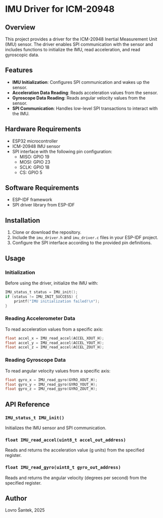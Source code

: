 # IMU Driver for ICM-20948

## Overview
This project provides a driver for the ICM-20948 Inertial Measurement Unit (IMU) sensor. The driver enables SPI communication with the sensor and includes functions to initialize the IMU, read acceleration, and read gyroscopic data.

## Features
- **IMU Initialization**: Configures SPI communication and wakes up the sensor.
- **Acceleration Data Reading**: Reads acceleration values from the sensor.
- **Gyroscope Data Reading**: Reads angular velocity values from the sensor.
- **SPI Communication**: Handles low-level SPI transactions to interact with the IMU.

## Hardware Requirements
- ESP32 microcontroller
- ICM-20948 IMU sensor
- SPI interface with the following pin configuration:
  - MISO: GPIO 19
  - MOSI: GPIO 23
  - SCLK: GPIO 18
  - CS: GPIO 5

## Software Requirements
- ESP-IDF framework
- SPI driver library from ESP-IDF

## Installation
1. Clone or download the repository.
2. Include the `imu_driver.h` and `imu_driver.c` files in your ESP-IDF project.
3. Configure the SPI interface according to the provided pin definitions.

## Usage
### Initialization
Before using the driver, initialize the IMU with:
```c
IMU_status_t status = IMU_init();
if (status != IMU_INIT_SUCCESS) {
    printf("IMU initialization failed!\n");
}
```

### Reading Accelerometer Data
To read acceleration values from a specific axis:
```c
float accel_x = IMU_read_accel(ACCEL_XOUT_H);
float accel_y = IMU_read_accel(ACCEL_YOUT_H);
float accel_z = IMU_read_accel(ACCEL_ZOUT_H);
```

### Reading Gyroscope Data
To read angular velocity values from a specific axis:
```c
float gyro_x = IMU_read_gyro(GYRO_XOUT_H);
float gyro_y = IMU_read_gyro(GYRO_YOUT_H);
float gyro_z = IMU_read_gyro(GYRO_ZOUT_H);
```

## API Reference
### `IMU_status_t IMU_init()`
Initializes the IMU sensor and SPI communication.

### `float IMU_read_accel(uint8_t accel_out_address)`
Reads and returns the acceleration value (g units) from the specified register.

### `float IMU_read_gyro(uint8_t gyro_out_address)`
Reads and returns the angular velocity (degrees per second) from the specified register.


## Author
Lovro Šantek, 2025

